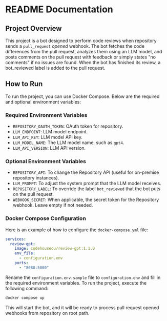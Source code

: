 # README Documentation

## Project Overview

This project is a bot designed to perform code reviews when repository sends a `pull_request` *opened* webhook. The bot fetches the code differences from the pull request, analyzes them using an LLM model, and posts comments on the pull request with feedback or simply states "no comments" if no issues are found. When the bot has finished its review, a bot_reviewed label is added to the pull request.

## How to Run

To run the project, you can use Docker Compose. Below are the required and optional environment variables:

### Required Environment Variables

- `REPOSITORY_OAUTH_TOKEN`: OAuth token for repository.
- `LLM_ENDPOINT`: LLM model endpoint.
- `LLM_API_KEY`: LLM model API key.
- `LLM_MODEL_NAME`: The LLM model name, such as `gpt4`.
- `LLM_API_VERSION`: LLM API version.

### Optional Environment Variables

- `REPOSITORY_API`: To change the Repository API (useful for on-premise repository instances).
- `LLM_PROMPT`: To adjust the system prompt that the LLM model receives.
- `REPOSITORY_LABEL`: To override the label `bot_reviewed` that the bot puts on the pull request.
- `WEBHOOK_SECRET`: When applicable, the secret token for the Repository webhook. Leave empty if not needed.

### Docker Compose Configuration

Here is an example of how to configure the `docker-compose.yml` file:

```yaml
services:
  review-gpt:
    image: codehouseou/review-gpt:1.1.0
    env_file:
      - configuration.env
    ports:
      - "8080:5000"
```
Rename the `configuration.env.sample` file to `configuration.env` and fill in the required environment variables.
To run the project, execute the following command:

```sh
docker compose up
```

This will start the bot, and it will be ready to process pull request opened webhooks from repository on root path.
